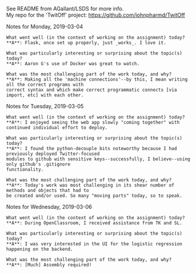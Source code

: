 See README from AGallant/LSDS for more info.  
My repo for the 'TwitOff' project: https://github.com/johnpharmd/TwitOff

Notes for Monday, 2019-03-04

    What went well (in the context of working on the assignment) today?
    **A**: Flask, once set up properly, just _works_. I love it.
    
    What was particularly interesting or surprising about the topic(s) today?
    **A**: Aaron G's use of Docker was great to watch.
    
    What was the most challenging part of the work today, and why?
    **A**: Making all the 'machine connections'--by this, I mean writing all the correct programs with
    correct syntax and which make correct programmatic connects [via import, etc] with each other.

Notes for Tuesday, 2019-03-05

    What went well (in the context of working on the assignment) today?
    **A**: I enjoyed seeing the web app slowly "coming together" with continued individual effort to deploy.
        
    What was particularly interesting or surprising about the topic(s) today?
    **A**: I found the python-decouple bits noteworthy because I had previously deployed Twitter-focused
    modules to github with sensitive keys--successfully, I believe--using only github's .gitignore
    functionality.
    
    What was the most challenging part of the work today, and why?
    **A**: Today's work was most challenging in its shear number of methods and objects that had to
    be created and/or used. So many "moving parts" today, so to speak.

Notes for Wednesday, 2019-03-06

    What went well (in the context of working on the assignment) today?
    **A**: During OpenClassroom, I received assistance from TK and SL.  
        
    What was particularly interesting or surprising about the topic(s) today?
    **A**: I was very interested in the UI for the logistic regression happening on the backend.  
    
    What was the most challenging part of the work today, and why?
    **A**: [Much] Assembly required!  
    
